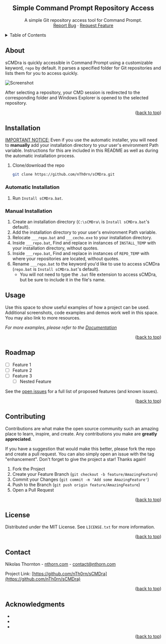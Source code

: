 
<a id="readme-top"></a>
<div align="center">
<h2 align="center">Simple Command Prompt Repository Access</h2>

  <p align="center">
    A simple Git repository access tool for Command Prompt.
    <br />
    <a href="https://github.com/nTh0rn/sCMDra/issues/new?labels=bug&template=bug-report---.md">Report Bug</a>
    ·
    <a href="https://github.com/nTh0rn/sCMDra/issues/new?labels=enhancement&template=feature-request---.md">Request Feature</a>
  </p>
</div>

<details>
  <summary>Table of Contents</summary>
  <ol>
    <li>
      <a href="#about">About</a>
    </li>
    <li>
      <a href="#installation">Installation</a>
      <ul>
        <li><a href="#manual-installation">Manual Installation</a></li>
      </ul>
    </li>
    <li><a href="#usage">Usage</a></li>
    <li><a href="#license">License</a></li>
    <li><a href="#contact">Contact</a></li>
    <li><a href="#acknowledgments">Acknowledgments</a></li>
  </ol>
</details>

## About

sCMDra is quickly accessible in Command Prompt using a customizable keyword, `repo` by default. It parses a specified folder for Git repositories and lists them for you to access quickly.

![Screenshot](https://nthorn.com/images/sCMDra/sCMDra.png)

After selecting a repository, your CMD session is redirected to the corresponding folder and Windows Explorer is opened to the selected repository.
<p align="right">(<a href="#readme-top">back to top</a>)</p>


## Installation

<ins>IMPORTANT NOTICE:</ins>
Even if you use the automatic installer, you will need to **manually** add your installation directory to your user's environment Path variable. Instructions for this are included in this README as well as during the automatic installation process.

1. Clone/download the repo
   ```sh
   git clone https://github.com/nTh0rn/sCMDra.git
   ```

### Automatic Installation
1. Run `Install sCMDra.bat`.

### Manual Installation
1. Create an installation directory (`C:\sCMDra\` is `Install sCMDra.bat`'s default).
2. Add the installation directory to your user's environment Path variable.
3. Relocate `___repo.bat` and `___cecho.exe` to your installation directory.
4. Inside `___repo.bat`, Find and replace in instances of `INSTALL_TEMP` with your installation directory, without quotes.
5. Inside `___repo.bat`, Find and replace in instances of `REPO_TEMP` with where your repositories are located, without quotes.
6. Rename `___repo.bat` to the keyword you'd like to use to access sCMDra (`repo.bat` is `Install sCMDra.bat`'s default).
   * You will not need to type the `.bat` file extension to access sCMDra, but be sure to include it in the file's name.

<!-- USAGE EXAMPLES -->
## Usage

Use this space to show useful examples of how a project can be used. Additional screenshots, code examples and demos work well in this space. You may also link to more resources.

_For more examples, please refer to the [Documentation](https://example.com)_

<p align="right">(<a href="#readme-top">back to top</a>)</p>



<!-- ROADMAP -->
## Roadmap

- [ ] Feature 1
- [ ] Feature 2
- [ ] Feature 3
    - [ ] Nested Feature

See the [open issues](https://github.com/nTh0rn/sCMDra/issues) for a full list of proposed features (and known issues).

<p align="right">(<a href="#readme-top">back to top</a>)</p>



<!-- CONTRIBUTING -->
## Contributing

Contributions are what make the open source community such an amazing place to learn, inspire, and create. Any contributions you make are **greatly appreciated**.

If you have a suggestion that would make this better, please fork the repo and create a pull request. You can also simply open an issue with the tag "enhancement".
Don't forget to give the project a star! Thanks again!

1. Fork the Project
2. Create your Feature Branch (`git checkout -b feature/AmazingFeature`)
3. Commit your Changes (`git commit -m 'Add some AmazingFeature'`)
4. Push to the Branch (`git push origin feature/AmazingFeature`)
5. Open a Pull Request

<p align="right">(<a href="#readme-top">back to top</a>)</p>



<!-- LICENSE -->
## License

Distributed under the MIT License. See `LICENSE.txt` for more information.

<p align="right">(<a href="#readme-top">back to top</a>)</p>



<!-- CONTACT -->
## Contact

Nikolas Thornton - [nthorn.com](https://nthorn.com) - contact@nthorn.com

Project Link: [https://github.com/nTh0rn/sCMDra](https://github.com/nTh0rn/sCMDra)

<p align="right">(<a href="#readme-top">back to top</a>)</p>



<!-- ACKNOWLEDGMENTS -->
## Acknowledgments

* []()
* []()
* []()

<p align="right">(<a href="#readme-top">back to top</a>)</p>



<!-- MARKDOWN LINKS & IMAGES -->
<!-- https://www.markdownguide.org/basic-syntax/#reference-style-links -->
[contributors-shield]: https://img.shields.io/github/contributors/nTh0rn/sCMDra.svg?style=for-the-badge
[contributors-url]: https://github.com/nTh0rn/sCMDra/graphs/contributors
[forks-shield]: https://img.shields.io/github/forks/nTh0rn/sCMDra.svg?style=for-the-badge
[forks-url]: https://github.com/nTh0rn/sCMDra/network/members
[stars-shield]: https://img.shields.io/github/stars/nTh0rn/sCMDra.svg?style=for-the-badge
[stars-url]: https://github.com/nTh0rn/sCMDra/stargazers
[issues-shield]: https://img.shields.io/github/issues/nTh0rn/sCMDra.svg?style=for-the-badge
[issues-url]: https://github.com/nTh0rn/sCMDra/issues
[license-shield]: https://img.shields.io/github/license/nTh0rn/sCMDra.svg?style=for-the-badge
[license-url]: https://github.com/nTh0rn/sCMDra/blob/master/LICENSE.txt
[linkedin-shield]: https://img.shields.io/badge/-LinkedIn-black.svg?style=for-the-badge&logo=linkedin&colorB=555
[linkedin-url]: https://linkedin.com/in/linkedin_username
[product-screenshot]: images/screenshot.png
[Next.js]: https://img.shields.io/badge/next.js-000000?style=for-the-badge&logo=nextdotjs&logoColor=white
[Next-url]: https://nextjs.org/
[React.js]: https://img.shields.io/badge/React-20232A?style=for-the-badge&logo=react&logoColor=61DAFB
[React-url]: https://reactjs.org/
[Vue.js]: https://img.shields.io/badge/Vue.js-35495E?style=for-the-badge&logo=vuedotjs&logoColor=4FC08D
[Vue-url]: https://vuejs.org/
[Angular.io]: https://img.shields.io/badge/Angular-DD0031?style=for-the-badge&logo=angular&logoColor=white
[Angular-url]: https://angular.io/
[Svelte.dev]: https://img.shields.io/badge/Svelte-4A4A55?style=for-the-badge&logo=svelte&logoColor=FF3E00
[Svelte-url]: https://svelte.dev/
[Laravel.com]: https://img.shields.io/badge/Laravel-FF2D20?style=for-the-badge&logo=laravel&logoColor=white
[Laravel-url]: https://laravel.com
[Bootstrap.com]: https://img.shields.io/badge/Bootstrap-563D7C?style=for-the-badge&logo=bootstrap&logoColor=white
[Bootstrap-url]: https://getbootstrap.com
[JQuery.com]: https://img.shields.io/badge/jQuery-0769AD?style=for-the-badge&logo=jquery&logoColor=white
[JQuery-url]: https://jquery.com 